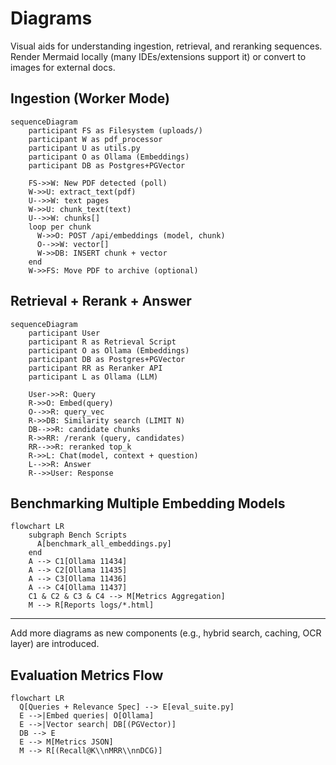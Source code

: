 # Diagrams

Visual aids for understanding ingestion, retrieval, and reranking sequences. Render Mermaid locally (many IDEs/extensions support it) or convert to images for external docs.

## Ingestion (Worker Mode)
```mermaid
sequenceDiagram
    participant FS as Filesystem (uploads/)
    participant W as pdf_processor
    participant U as utils.py
    participant O as Ollama (Embeddings)
    participant DB as Postgres+PGVector

    FS->>W: New PDF detected (poll)
    W->>U: extract_text(pdf)
    U-->>W: text pages
    W->>U: chunk_text(text)
    U-->>W: chunks[]
    loop per chunk
      W->>O: POST /api/embeddings (model, chunk)
      O-->>W: vector[]
      W->>DB: INSERT chunk + vector
    end
    W->>FS: Move PDF to archive (optional)
```

## Retrieval + Rerank + Answer
```mermaid
sequenceDiagram
    participant User
    participant R as Retrieval Script
    participant O as Ollama (Embeddings)
    participant DB as Postgres+PGVector
    participant RR as Reranker API
    participant L as Ollama (LLM)

    User->>R: Query
    R->>O: Embed(query)
    O-->>R: query_vec
    R->>DB: Similarity search (LIMIT N)
    DB-->>R: candidate chunks
    R->>RR: /rerank (query, candidates)
    RR-->>R: reranked top_k
    R->>L: Chat(model, context + question)
    L-->>R: Answer
    R-->>User: Response
```

## Benchmarking Multiple Embedding Models
```mermaid
flowchart LR
    subgraph Bench Scripts
      A[benchmark_all_embeddings.py]
    end
    A --> C1[Ollama 11434]
    A --> C2[Ollama 11435]
    A --> C3[Ollama 11436]
    A --> C4[Ollama 11437]
    C1 & C2 & C3 & C4 --> M[Metrics Aggregation]
    M --> R[Reports logs/*.html]
```

---
Add more diagrams as new components (e.g., hybrid search, caching, OCR layer) are introduced.

## Evaluation Metrics Flow
```mermaid
flowchart LR
  Q[Queries + Relevance Spec] --> E[eval_suite.py]
  E -->|Embed queries| O[Ollama]
  E -->|Vector search| DB[(PGVector)]
  DB --> E
  E --> M[Metrics JSON]
  M --> R[(Recall@K\\nMRR\\nnDCG)]
```
